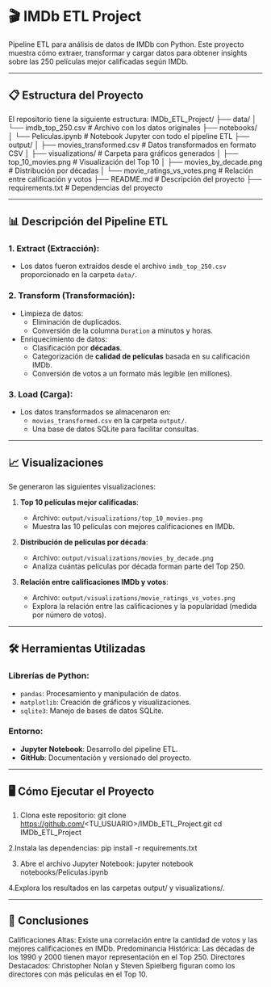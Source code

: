 # 🎬 IMDb ETL Project

Pipeline ETL para análisis de datos de IMDb con Python. Este proyecto muestra cómo extraer, transformar y cargar datos para obtener insights sobre las 250 películas mejor calificadas según IMDb.

---

## 📋 Estructura del Proyecto

El repositorio tiene la siguiente estructura:
IMDb_ETL_Project/ ├── data/ │ └── imdb_top_250.csv # Archivo con los datos originales ├── notebooks/ │ └── Peliculas.ipynb # Notebook Jupyter con todo el pipeline ETL ├── output/ │ ├── movies_transformed.csv # Datos transformados en formato CSV │ ├── visualizations/ # Carpeta para gráficos generados │ ├── top_10_movies.png # Visualización del Top 10 │ ├── movies_by_decade.png # Distribución por décadas │ └── movie_ratings_vs_votes.png # Relación entre calificación y votos ├── README.md # Descripción del proyecto ├── requirements.txt # Dependencias del proyecto


---

## 📊 Descripción del Pipeline ETL

### **1. Extract (Extracción):**
- Los datos fueron extraídos desde el archivo `imdb_top_250.csv` proporcionado en la carpeta `data/`.

### **2. Transform (Transformación):**
- Limpieza de datos:
  - Eliminación de duplicados.
  - Conversión de la columna `Duration` a minutos y horas.
- Enriquecimiento de datos:
  - Clasificación por **décadas**.
  - Categorización de **calidad de películas** basada en su calificación IMDb.
  - Conversión de votos a un formato más legible (en millones).

### **3. Load (Carga):**
- Los datos transformados se almacenaron en:
  - `movies_transformed.csv` en la carpeta `output/`.
  - Una base de datos SQLite para facilitar consultas.

---

## 📈 Visualizaciones

Se generaron las siguientes visualizaciones:
1. **Top 10 películas mejor calificadas**:
   - Archivo: `output/visualizations/top_10_movies.png`
   - Muestra las 10 películas con mejores calificaciones en IMDb.

2. **Distribución de películas por década**:
   - Archivo: `output/visualizations/movies_by_decade.png`
   - Analiza cuántas películas por década forman parte del Top 250.

3. **Relación entre calificaciones IMDb y votos**:
   - Archivo: `output/visualizations/movie_ratings_vs_votes.png`
   - Explora la relación entre las calificaciones y la popularidad (medida por número de votos).

---

## 🛠️ Herramientas Utilizadas

### **Librerías de Python:**
- `pandas`: Procesamiento y manipulación de datos.
- `matplotlib`: Creación de gráficos y visualizaciones.
- `sqlite3`: Manejo de bases de datos SQLite.

### **Entorno:**
- **Jupyter Notebook**: Desarrollo del pipeline ETL.
- **GitHub**: Documentación y versionado del proyecto.

---

## 🖥️ Cómo Ejecutar el Proyecto

1. Clona este repositorio:
   git clone https://github.com/<TU_USUARIO>/IMDb_ETL_Project.git
   cd IMDb_ETL_Project
   
2.Instala las dependencias:
pip install -r requirements.txt

3. Abre el archivo Jupyter Notebook:
jupyter notebook notebooks/Peliculas.ipynb

4.Explora los resultados en las carpetas output/ y visualizations/.

---

## 🤔 Conclusiones
Calificaciones Altas: Existe una correlación entre la cantidad de votos y las mejores calificaciones en IMDb.
Predominancia Histórica: Las décadas de los 1990 y 2000 tienen mayor representación en el Top 250.
Directores Destacados: Christopher Nolan y Steven Spielberg figuran como los directores con más películas en el Top 10.



